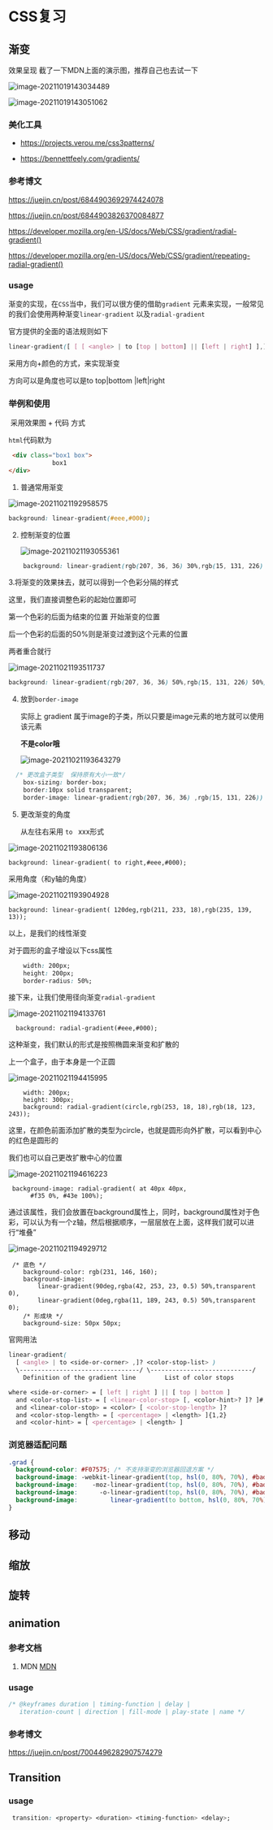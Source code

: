 # CSS复习

## 渐变

效果呈现 截了一下MDN上面的演示图，推荐自己也去试一下



![image-20211019143034489](C:\Users\Edmond\AppData\Roaming\Typora\typora-user-images\image-20211019143034489.png)

![image-20211019143051062](C:\Users\Edmond\AppData\Roaming\Typora\typora-user-images\image-20211019143051062.png)



### 美化工具

* https://projects.verou.me/css3patterns/

* https://bennettfeely.com/gradients/

### 参考博文

https://juejin.cn/post/6844903692974424078

https://juejin.cn/post/6844903826370084877

https://developer.mozilla.org/en-US/docs/Web/CSS/gradient/radial-gradient()

https://developer.mozilla.org/en-US/docs/Web/CSS/gradient/repeating-radial-gradient()

### usage

​	 渐变的实现，在`CSS`当中，我们可以很方便的借助`gradient` 元素来实现，一般常见的我们会使用两种渐变`linear-gradient` 以及`radial-gradient` 

官方提供的全面的语法规则如下

```css
linear-gradient([ [ [ <angle> | to [top | bottom] || [left | right] ],]? <color-stop>[, <color-stop>]+);
```

采用方向+颜色的方式，来实现渐变

方向可以是角度也可以是to top|bottom |left|right

### 举例和使用

​	采用效果图 + 代码 方式

`html`代码默为

```html
 <div class="box1 box">
            box1
</div>
```

1. 普通常用渐变

![image-20211021192958575](C:\Users\Edmond\AppData\Roaming\Typora\typora-user-images\image-20211021192958575.png)

```css
background: linear-gradient(#eee,#000);
```

2. 控制渐变的位置

   ![image-20211021193055361](C:\Users\Edmond\AppData\Roaming\Typora\typora-user-images\image-20211021193055361.png)

```css
    background: linear-gradient(rgb(207, 36, 36) 30%,rgb(15, 131, 226) 50%);
```



3.将渐变的效果抹去，就可以得到一个色彩分隔的样式

 这里，我们直接调整色彩的起始位置即可

第一个色彩的后面为结束的位置 开始渐变的位置 

后一个色彩的后面的50%则是渐变过渡到这个元素的位置

两者重合就行

![image-20211021193511737](C:\Users\Edmond\AppData\Roaming\Typora\typora-user-images\image-20211021193511737.png)

```css
background: linear-gradient(rgb(207, 36, 36) 50%,rgb(15, 131, 226) 50%);
```



4. 放到`border-image` 

   实际上 gradient 属于image的子类，所以只要是image元素的地方就可以使用 该元素

   **不是color哦**

   ![image-20211021193643279](C:\Users\Edmond\AppData\Roaming\Typora\typora-user-images\image-20211021193643279.png)



```css
  /* 更改盒子类型  保持原有大小一致*/
    box-sizing: border-box;
    border:10px solid transparent;
    border-image: linear-gradient(rgb(207, 36, 36) ,rgb(15, 131, 226)) 10;
```

5. 更改渐变的角度

   从左往右采用 `to ` xxx形式

![image-20211021193806136](C:\Users\Edmond\AppData\Roaming\Typora\typora-user-images\image-20211021193806136.png)

```
background: linear-gradient( to right,#eee,#000);
```

采用角度（和y轴的角度） 

![image-20211021193904928](C:\Users\Edmond\AppData\Roaming\Typora\typora-user-images\image-20211021193904928.png)

```
background: linear-gradient( 120deg,rgb(211, 233, 18),rgb(235, 139, 13));
```

以上，是我们的线性渐变

对于圆形的盒子增设以下css属性

```css
	width: 200px;
    height: 200px;
    border-radius: 50%;
```

接下来，让我们使用径向渐变`radial-gradient` 

![image-20211021194133761](C:\Users\Edmond\AppData\Roaming\Typora\typora-user-images\image-20211021194133761.png)



```
  background: radial-gradient(#eee,#000);
```

这种渐变，我们默认的形式是按照椭圆来渐变和扩散的 

上一个盒子，由于本身是一个正圆 

![image-20211021194415995](C:\Users\Edmond\AppData\Roaming\Typora\typora-user-images\image-20211021194415995.png)

```
 	width: 200px;
    height: 300px;
    background: radial-gradient(circle,rgb(253, 18, 18),rgb(18, 123, 243));
```

这里，在颜色前面添加扩散的类型为circle，也就是圆形向外扩散，可以看到中心的红色是圆形的

我们也可以自己更改扩散中心的位置

![image-20211021194616223](C:\Users\Edmond\AppData\Roaming\Typora\typora-user-images\image-20211021194616223.png)



```
 background-image: radial-gradient( at 40px 40px,
      #f35 0%, #43e 100%);
```

通过该属性，我们会放置在background属性上，同时，background属性对于色彩，可以认为有一个z轴，然后根据顺序，一层层放在上面，这样我们就可以进行“堆叠”

![image-20211021194929712](C:\Users\Edmond\AppData\Roaming\Typora\typora-user-images\image-20211021194929712.png)



```
 /* 底色 */
    background-color: rgb(231, 146, 160);
    background-image: 
        linear-gradient(90deg,rgba(42, 253, 23, 0.5) 50%,transparent 0),
        linear-gradient(0deg,rgba(11, 189, 243, 0.5) 50%,transparent 0);
    /* 形成块 */
    background-size: 50px 50px;
```









官网用法

```css
linear-gradient(
  [ <angle> | to <side-or-corner> ,]? <color-stop-list> )
  \---------------------------------/ \----------------------------/
    Definition of the gradient line        List of color stops

where <side-or-corner> = [ left | right ] || [ top | bottom ]
  and <color-stop-list> = [ <linear-color-stop> [, <color-hint>? ]? ]#, <linear-color-stop>
  and <linear-color-stop> = <color> [ <color-stop-length> ]?
  and <color-stop-length> = [ <percentage> | <length> ]{1,2}
  and <color-hint> = [ <percentage> | <length> ]
```





### 浏览器适配问题

```css
.grad {
  background-color: #F07575; /* 不支持渐变的浏览器回退方案 */
  background-image: -webkit-linear-gradient(top, hsl(0, 80%, 70%), #bada55); /* 支持 Chrome 25 and Safari 6, iOS 6.1, Android 4.3 */
  background-image:    -moz-linear-gradient(top, hsl(0, 80%, 70%), #bada55); /* 支持 Firefox (3.6 to 15) */
  background-image:      -o-linear-gradient(top, hsl(0, 80%, 70%), #bada55); /* 支持旧 Opera (11.1 to 12.0) */
  background-image:         linear-gradient(to bottom, hsl(0, 80%, 70%), #bada55); /* 标准语法; 需要最新版本 */
}
```



## 移动

## 缩放

## 旋转



## animation

### 参考文档

1. MDN [MDN](https://developer.mozilla.org/zh-CN/docs/Web/CSS/animation) 

### usage

```css
/* @keyframes duration | timing-function | delay |
   iteration-count | direction | fill-mode | play-state | name */
```

### 参考博文

https://juejin.cn/post/7004496282907574279





## Transition

### usage



```css
 transition: <property> <duration> <timing-function> <delay>;
```

